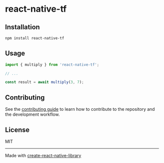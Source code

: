 # react-native-tf

 

## Installation

```sh
npm install react-native-tf
```

## Usage

```js
import { multiply } from 'react-native-tf';

// ...

const result = await multiply(3, 7);
```

## Contributing

See the [contributing guide](CONTRIBUTING.md) to learn how to contribute to the repository and the development workflow.

## License

MIT

---

Made with [create-react-native-library](https://github.com/callstack/react-native-builder-bob)
